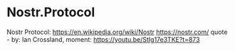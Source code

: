 # Nostr.Protocol
Nostr Protocol: https://en.wikipedia.org/wiki/Nostr https://nostr.com/ quote - by: Ian Crossland, moment: https://youtu.be/StIg17e3TKE?t=873
